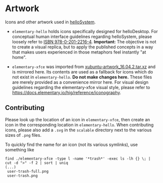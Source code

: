 # Artwork

Icons and other artwork used in [helloSystem](https://hellosystem.github.io/).

* `elementary-hello` holds icons specifically designed for helloDesktop. For conceptual human interface guidelines regarding helloSystem, please loosely refer to [ISBN 978-0-201-2216-4](https://dl.acm.org/doi/book/10.5555/573097). __Important:__ The objective is not to create a visual replica, but to apply the published concepts in a way that makes users experienced in those metaphors feel instantly "at home".

* `elementary-xfce` was imported from [xubuntu-artwork_16.04.2.tar.xz](http://archive.ubuntu.com/ubuntu/pool/universe/x/xubuntu-artwork/xubuntu-artwork_16.04.2.tar.xz) and is mirrored here. Its contents are used as a fallback for icons which do not exist in `elementary-hello`. __Do not make changes here.__ These files are merely provided as a convenience mirror here. For visual design guidelines regarding the elementary-xfce visual style, please refer to https://docs.elementary.io/hig/reference/iconography.


## Contributing

Please look up the location of an icon in `elementary-xfce`, then create an icon in the corresponding location in `elementary-hello`. When contributing icons, please also add a `.svg` in the `scalable` directory next to the various sizes of `.png` files.

To quickly find the name for an icon (not its various symlinks), use something like

```
find ./elementary-xfce -type l -name '*trash*' -exec ls -lh {} \; | cut -d ">" -f 2 | sort | uniq
(...)
 user-trash-full.png
 user-trash.png
```
